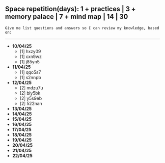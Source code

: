 ## Space repetition(days): 1 + practices | 3 + memory palace | 7 + mind map | 14 | 30

```text
Give me list questions and answers so I can review my knowledge, based on:

```

---

- **10/04/25**
    - [1] hxzy09
    - [1] cxn9wz
    - [1] j85yn5
- **11/04/25**
    - [1] qqo5s7
    - [1] s2nnpb
- **12/04/25**
    - [2] mdzu7u
    - [2] bly5bk
    - [2] y5s9eb
    - [2] 522nan
- **13/04/25**
- **14/04/25**
- **15/04/25**
- **16/04/25**
- **17/04/25**
- **18/04/25**
- **19/04/25**
- **20/04/25**
- **21/04/25**
- **22/04/25**
